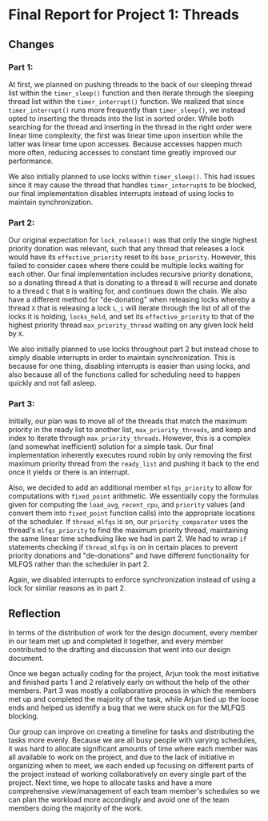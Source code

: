 Final Report for Project 1: Threads
===================================
## Changes

### Part 1:
At first, we planned on pushing threads to the back of our sleeping thread list within the `timer_sleep()` function and then iterate through the sleeping thread list within the `timer_interrupt()` function. We realized that since `timer_interrupt()` runs more frequently than `timer_sleep()`, we instead opted to inserting the threads into the list in sorted order. While both searching for the thread and inserting in the thread in the right order were linear time complexity, the first was linear time upon insertion while the latter was linear time upon accesses. Because accesses happen much more often, reducing accesses to constant time greatly improved our performance. 

We also initially planned to use locks within `timer_sleep()`. This had issues since it may cause the thread that handles `timer_interrupt`s to be blocked, our final implementation disables interrupts instead of using locks to maintain synchronization.

### Part 2:
Our original expectation for `lock_release()` was that only the single highest priority donation was relevant, such that any thread that releases a lock would have its `effective_priority` reset to its `base_priority`. However, this failed to consider cases where there could be multiple locks waiting  for each other. Our final implementation includes recursive priority donations, so a donating thread `A` that is donating to a thread `B` will recurse and donate to a thread `C` that `B` is waiting for, and continues down the chain.  We also have a different method for "de-donating" when releasing locks whereby a thread `X` that is releasing a lock `L_i` will iterate through the list of all of the locks it is holding, `locks_held`, and set its `effective_priority` to that of the highest priority thread `max_priority_thread` waiting on any given lock held by `X`.

We also initially planned to use locks throughout part 2 but instead chose to simply disable interrupts in order to maintain synchronization.  This is because for one thing, disabling interrupts is easier than using locks, and also because all of the functions called for scheduling need to happen quickly and not fall asleep.

### Part 3:
Initially, our plan was to move all of the threads that match the maximum priority in the ready list to another list, `max_priority_threads`, and keep and index to iterate through `max_priority_threads`. However, this is a complex (and somewhat inefficient) solution for a simple task. Our final implementation inherently executes round robin by only removing the first maximum priority thread from the `ready_list` and pushing it back to the end once it yields or there is an interrupt.

Also, we decided to add an additional member `mlfqs_priority` to allow for computations with `fixed_point` arithmetic.  We essentially copy the formulas given for computing the `load_avg`, `recent_cpu`, and `priority` values (and convert them into `fixed_point` function calls) into the appropriate locations of the scheduler. If `thread_mlfqs` is on, our `priority_comparator` uses the thread's `mlfqs_priority` to find the maximum priority thread, maintaining the same linear time schedluing like we had in part 2.  We had to wrap `if` statements checking if `thread_mlfqs` is on in certain places to prevent priority donations and "de-donations" and have different functionality for MLFQS rather than the scheduler in part 2.

Again, we disabled interrupts to enforce synchronization instead of using a lock for similar reasons as in part 2.

## Reflection

In terms of the distribution of work for the design document, every member in our team met up and completed it together, and every member contributed to the drafting and discussion that went into our design document. 

Once we began actually coding for the project, Arjun took the most initiative and finished parts 1 and 2 relatively early on without the help of the other members. Part 3 was mostly a collaborative process in which the members met up and completed the majority of the task, while Arjun tied up the loose ends and helped us identify a bug that we were stuck on for the MLFQS blocking. 

Our group can improve on creating a timeline for tasks and distributing the tasks more evenly. Because we are all busy people with varying schedules, it was hard to allocate significant amounts of time where each member was all available to work on the project, and due to the lack of initiative in organizing when to meet, we each ended up focusing on different parts of the project instead of working collaboratively on every single part of the project. Next time, we hope to allocate tasks and have a more comprehensive view/management of each team member's schedules so we can plan the workload more accordingly and avoid one of the team members doing the majority of the work. 

